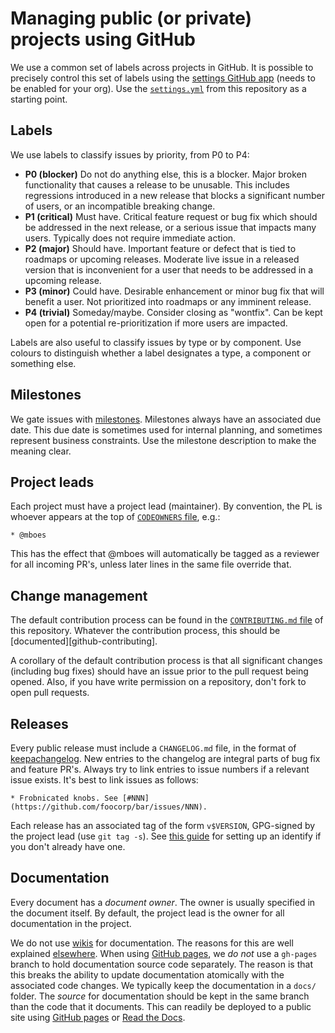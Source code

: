 # Managing public (or private) projects using GitHub

We use a common set of labels across projects in GitHub. It is
possible to precisely control this set of labels using
the [settings GitHub app][github-app-settings] (needs to be enabled
for your org). Use the [`settings.yml`](../.github/settings.yml) from
this repository as a starting point.

[github-app-settings]: https://github.com/probot/settings

## Labels

We use labels to classify issues by priority, from P0 to P4:

* **P0 (blocker)** Do not do anything else, this is a blocker. Major
  broken functionality that causes a release to be unusable. This
  includes regressions introduced in a new release that blocks
  a significant number of users, or an incompatible breaking change.
* **P1 (critical)** Must have. Critical feature request or bug fix
  which should be addressed in the next release, or a serious issue
  that impacts many users. Typically does not require immediate
  action.
* **P2 (major)** Should have. Important feature or defect that is tied
  to roadmaps or upcoming releases. Moderate live issue in a released
  version that is inconvenient for a user that needs to be addressed
  in a upcoming release.
* **P3 (minor)** Could have. Desirable enhancement or minor bug fix
  that will benefit a user. Not prioritized into roadmaps or any
  imminent release.
* **P4 (trivial)** Someday/maybe. Consider closing as "wontfix". Can
  be kept open for a potential re-prioritization if more users are
  impacted.

Labels are also useful to classify issues by type or by component. Use
colours to distinguish whether a label designates a type, a component
or something else.

## Milestones

We gate issues with [milestones][github-milestones]. Milestones always
have an associated due date. This due date is sometimes used for
internal planning, and sometimes represent business constraints. Use
the milestone description to make the meaning clear.

[github-milestones]: https://help.github.com/articles/about-milestones/

## Project leads

Each project must have a project lead (maintainer). By convention, the
PL is whoever appears at the top
of [`CODEOWNERS` file][github-codeowners], e.g.:

```
* @mboes
```

This has the effect that @mboes will automatically be tagged as
a reviewer for all incoming PR's, unless later lines in the same file
override that.

[github-codeowners]: https://help.github.com/articles/about-codeowners/

## Change management

The default contribution process can be found in
the [`CONTRIBUTING.md` file](../CONTRIBUTING.md) of this repository.
Whatever the contribution process, this should
be [documented][github-contributing].

A corollary of the default contribution process is that all
significant changes (including bug fixes) should have an issue prior
to the pull request being opened. Also, if you have write permission
on a repository, don't fork to open pull requests.

## Releases

Every public release must include a `CHANGELOG.md` file, in the format
of [keepachangelog]. New entries to the changelog are integral parts
of bug fix and feature PR's. Always try to link entries to issue
numbers if a relevant issue exists. It's best to link issues as
follows:

```
* Frobnicated knobs. See [#NNN](https://github.com/foocorp/bar/issues/NNN).
```

Each release has an associated tag of the form `v$VERSION`, GPG-signed
by the project lead (use `git tag -s`).
See [this guide][keybase-gpg-github] for setting up an identify if you
don't already have one.

[keepachangelog]: https://keepachangelog.com/en/1.0.0/
[keybase-gpg-github]: https://github.com/pstadler/keybase-gpg-github

## Documentation

Every document has a *document owner*. The owner is usually specified
in the document itself. By default, the project lead is the owner for
all documentation in the project.

We do not use [wikis][github-wiki] for documentation. The reasons for
this are well explained [elsewhere][yesod-documentation-thoughts].
When using [GitHub pages][github-pages], we *do not* use a `gh-pages`
branch to hold documentation source code separately. The reason is
that this breaks the ability to update documentation atomically with
the associated code changes. We typically keep the documentation in
a `docs/` folder. The *source* for documentation should be kept in the
same branch than the code that it documents. This can readily be
deployed to a public site using [GitHub pages][github-pages-conf]
or [Read the Docs][readthedocs].

[github-pages]: https://pages.github.com/
[github-pages-conf]: https://help.github.com/articles/configuring-a-publishing-source-for-github-pages/
[github-wiki]: https://help.github.com/articles/about-github-wikis/
[readthedocs]: https://docs.readthedocs.io/en/latest/getting_started.html
[yesod-documentation-thoughts]: https://www.yesodweb.com/blog/2015/08/thoughts-on-documentation
